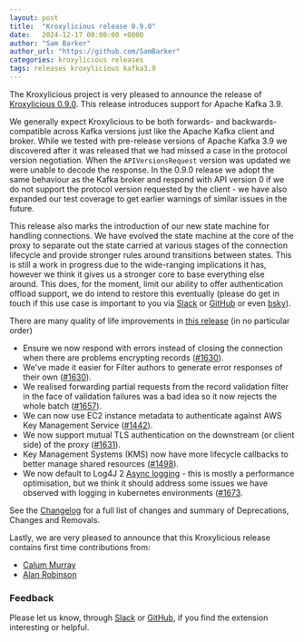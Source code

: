 ```yaml
---
layout: post
title:  "Kroxylicious release 0.9.0"
date:   2024-12-17 00:00:00 +0000
author: "Sam Barker"
author_url: "https://github.com/SamBarker"
categories: kroxylicious releases
tags: releases kroxylicious kafka3.9
---
```


The Kroxylicious project is very pleased to announce the release of [Kroxylicious 0.9.0](https://github.com/kroxylicious/kroxylicious/releases/tag/v0.9.0). This release introduces support for Apache Kafka 3.9. 

We generally expect Kroxylicious to be both forwards- and backwards-compatible across Kafka versions just like the Apache Kafka client and broker. While we tested with pre-release versions of Apache Kafka 3.9 we discovered after it was released that we had missed a case in the protocol version negotiation. When the `APIVersionsRequest` version was updated we were unable to decode the response. In the 0.9.0 release we adopt the same behaviour as the Kafka broker and respond with API version 0 if we do not support the protocol version requested by the client - we have also expanded our test coverage to get earlier warnings of similar issues in the future. 

This release also marks the introduction of our new state machine for handling connections. We have evolved the state machine at the core of the proxy to separate out the state carried at various stages of the connection lifecycle and provide stronger rules around transitions between states. This is still a work in progress due to the wide-ranging implications it has, however we think it gives us a stronger core to base everything else around. This does, for the moment, limit our ability to offer authentication offload support, we do intend to restore this eventually (please do get in touch if this use case is important to you via [Slack](https://kroxylicious.slack.com) or [GitHub](https://github.com/kroxylicious/kroxylicious/issues) or even [bsky](https://bsky.app/profile/kroxylicious.io)).

There are many quality of life improvements in [this release](https://github.com/kroxylicious/kroxylicious/releases/tag/v0.9.0) (in no particular order)

- Ensure we now respond with errors instead of closing the connection when there are problems encrypting records ([#1630](https://github.com/kroxylicious/kroxylicious/pull/1630)).
- We've made it easier for Filter authors to generate error responses of their own ([#1630](https://github.com/kroxylicious/kroxylicious/pull/1630)).
- We realised forwarding partial requests from the record validation filter in the face of validation failures was a bad idea so it now rejects the whole batch ([#1657](https://github.com/kroxylicious/kroxylicious/pull/1657)).
- We can now use EC2 instance metadata to authenticate against AWS Key Management Service ([#1442](https://github.com/kroxylicious/kroxylicious/pull/1442)). 
- We now support mutual TLS authentication on the downstream (or client side) of the proxy ([#1631](https://github.com/kroxylicious/kroxylicious/pull/1631)).
- Key Management Systems (KMS) now have more lifecycle callbacks to better manage shared resources ([#1498](https://github.com/kroxylicious/kroxylicious/pull/1498)). 
- We now default to Log4J 2 [Async logging](https://logging.apache.org/log4j/2.x/manual/async.html) - this is mostly a performance optimisation, but we think it should address some issues we have observed with logging in kubernetes environments ([#1673](https://github.com/kroxylicious/kroxylicious/pull/1673).

See the [Changelog](https://github.com/kroxylicious/kroxylicious/blob/main/CHANGELOG.md#090) for a full list of changes and summary of Deprecations, Changes and Removals.

Lastly, we are very pleased to announce that this Kroxylicious release contains first time contributions from:
- [Calum Murray](https://github.com/Cali0707)
- [Alan Robinson](https://github.com/alanrobinson-dwp)

### Feedback

Please let us know, through [Slack](https://kroxylicious.slack.com) or [GitHub](https://github.com/kroxylicious/kroxylicious/issues), if you find the extension interesting or helpful.
